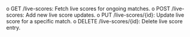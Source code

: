 o	GET /live-scores: Fetch live scores for ongoing matches.
o	POST /live-scores: Add new live score updates.
o	PUT /live-scores/{id}: Update live score for a specific match.
o	DELETE /live-scores/{id}: Delete live score entry.
